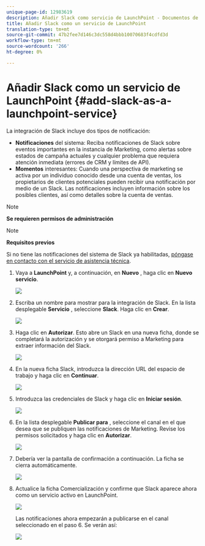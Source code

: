 ```yaml
---
unique-page-id: 12983619
description: Añadir Slack como servicio de LaunchPoint - Documentos de marketing - Documentación del producto
title: Añadir Slack como un servicio de LaunchPoint
translation-type: tm+mt
source-git-commit: 47b2fee7d146c3dc558d4bbb10070683f4cdfd3d
workflow-type: tm+mt
source-wordcount: '266'
ht-degree: 0%

---
```



# Añadir Slack como un servicio de LaunchPoint {#add-slack-as-a-launchpoint-service}

La integración de Slack incluye dos tipos de notificación:

* **Notificaciones** del sistema: Reciba notificaciones de Slack sobre eventos importantes en la instancia de Marketing, como alertas sobre estados de campaña actuales y cualquier problema que requiera atención inmediata (errores de CRM y límites de API).
* **Momentos** interesantes: Cuando una perspectiva de marketing se activa por un individuo conocido desde una cuenta de ventas, los propietarios de clientes potenciales pueden recibir una notificación por medio de un Slack. Las notificaciones incluyen información sobre los posibles clientes, así como detalles sobre la cuenta de ventas.

>[!NOTE]
>
>**Se requieren permisos de administración**

>[!NOTE]
>
>**Requisitos previos**
>
>Si no tiene las notificaciones del sistema de Slack ya habilitadas, [póngase en contacto con el servicio de asistencia técnica](http://docs.marketo.com/cdn-cgi/l/email-protection#1d6e686d6d726f695d707c6f76786972337e7270).

1. Vaya a **LaunchPoint** y, a continuación, en **Nuevo** , haga clic en **Nuevo servicio**.

   ![](assets/image2017-11-27-14-3a13-3a18.png)

1. Escriba un nombre para mostrar para la integración de Slack. En la lista desplegable **Servicio** , seleccione **Slack**. Haga clic en **Crear**.

   ![](assets/image2017-11-27-15-3a54-3a11.png)

1. Haga clic en **Autorizar**. Esto abre un Slack en una nueva ficha, donde se completará la autorización y se otorgará permiso a Marketing para extraer información del Slack.

   ![](assets/image2017-11-27-14-3a16-3a6.png)

1. En la nueva ficha Slack, introduzca la dirección URL del espacio de trabajo y haga clic en **Continuar**.

   ![](assets/image2017-11-27-15-3a1-3a29.png)

1. Introduzca las credenciales de Slack y haga clic en **Iniciar sesión**.

   ![](assets/image2017-11-27-15-3a1-3a3.png)

1. En la lista desplegable **Publicar para** , seleccione el canal en el que desea que se publiquen las notificaciones de Marketing. Revise los permisos solicitados y haga clic en **Autorizar**.

   ![](assets/image2018-1-9-13-3a21-3a50.png)

1. Debería ver la pantalla de confirmación a continuación. La ficha se cierra automáticamente.

   ![](assets/image2017-11-27-15-3a51-3a57.png)

1. Actualice la ficha Comercialización y confirme que Slack aparece ahora como un servicio activo en LaunchPoint.

   ![](assets/image2017-11-27-15-3a55-3a37.png)

   Las notificaciones ahora empezarán a publicarse en el canal seleccionado en el paso 6. Se verán así:

   ![](assets/samplenotification.png)

